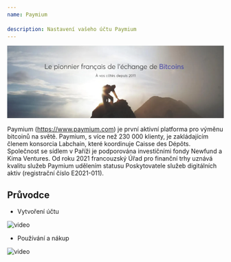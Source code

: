 ```yaml
---
name: Paymium

description: Nastavení vašeho účtu Paymium
---
```


![obálka](assets/cover.webp)

Paymium (https://www.paymium.com) je první aktivní platforma pro výměnu bitcoinů na světě. Paymium, s více než 230 000 klienty, je zakládajícím členem konsorcia Labchain, které koordinuje Caisse des Dépôts. Společnost se sídlem v Paříži je podporována investičními fondy Newfund a Kima Ventures. Od roku 2021 francouzský Úřad pro finanční trhy uznává kvalitu služeb Paymium udělením statusu Poskytovatele služeb digitálních aktiv (registrační číslo E2021-011).

## Průvodce

- Vytvoření účtu

![video](https://youtu.be/fioQ7BvmFtI)

- Používání a nákup

![video](https://youtu.be/JVizZzRmJf8)